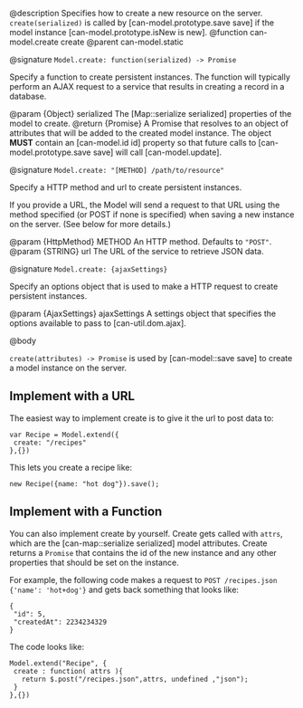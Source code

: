 @description Specifies how to create a new resource on the server. `create(serialized)` is called
by [can-model.prototype.save save] if the model instance [can-model.prototype.isNew is new].
@function can-model.create create
@parent can-model.static


@signature `Model.create: function(serialized) -> Promise`

Specify a function to create persistent instances. The function will
typically perform an AJAX request to a service that results in
creating a record in a database.

@param {Object} serialized The [Map::serialize serialized] properties of
the model to create.
@return {Promise} A Promise that resolves to an object of attributes
that will be added to the created model instance.  The object __MUST__ contain
an [can-model.id id] property so that future calls to [can-model.prototype.save save]
will call [can-model.update].


@signature `Model.create: "[METHOD] /path/to/resource"`

Specify a HTTP method and url to create persistent instances.

If you provide a URL, the Model will send a request to that URL using
the method specified (or POST if none is specified) when saving a
new instance on the server. (See below for more details.)

@param {HttpMethod} METHOD An HTTP method. Defaults to `"POST"`.
@param {STRING} url The URL of the service to retrieve JSON data.


@signature `Model.create: {ajaxSettings}`

Specify an options object that is used to make a HTTP request to create
persistent instances.

@param {AjaxSettings} ajaxSettings A settings object that
specifies the options available to pass to [can-util.dom.ajax].

@body

`create(attributes) -> Promise` is used by [can-model::save save] to create a
model instance on the server.

## Implement with a URL

The easiest way to implement create is to give it the url
to post data to:

```
var Recipe = Model.extend({
 create: "/recipes"
},{})
```

This lets you create a recipe like:

```
new Recipe({name: "hot dog"}).save();
```


## Implement with a Function

You can also implement create by yourself. Create gets called
with `attrs`, which are the [can-map::serialize serialized] model
attributes.  Create returns a `Promise`
that contains the id of the new instance and any other
properties that should be set on the instance.

For example, the following code makes a request
to `POST /recipes.json {'name': 'hot+dog'}` and gets back
something that looks like:

```
{
 "id": 5,
 "createdAt": 2234234329
}
```

The code looks like:

```
Model.extend("Recipe", {
 create : function( attrs ){
   return $.post("/recipes.json",attrs, undefined ,"json");
 }
},{})
```
